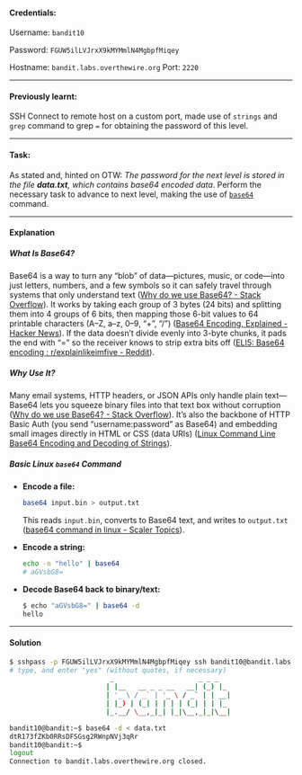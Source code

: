 #### Credentials:
Username: `bandit10`

Password: `FGUW5ilLVJrxX9kMYMmlN4MgbpfMiqey`

Hostname: `bandit.labs.overthewire.org`
Port: `2220`

---
#### Previously learnt:
SSH Connect to remote host on a custom port, made use of `strings` and `grep` command to grep `=` for obtaining the password of this level.

---
#### Task:

As stated and, hinted on OTW: _The password for the next level is stored in the file  **data.txt**, which contains base64 encoded data_. Perform the necessary task to advance to next level, making the use of [`base64`](https://www.man7.org/linux/man-pages/man1/base64.1.html) command.

---
#### Explanation
##### What Is Base64?

Base64 is a way to turn any “blob” of data—pictures, music, or code—into just letters, numbers, and a few symbols so it can safely travel through systems that only understand text ([Why do we use Base64? - Stack Overflow](https://stackoverflow.com/questions/3538021/why-do-we-use-base64?utm_source=chatgpt.com)). It works by taking each group of 3 bytes (24 bits) and splitting them into 4 groups of 6 bits, then mapping those 6-bit values to 64 printable characters (A–Z, a–z, 0–9, “+”, “/”) ([Base64 Encoding, Explained - Hacker News](https://news.ycombinator.com/item?id=37981939&utm_source=chatgpt.com)). If the data doesn’t divide evenly into 3-byte chunks, it pads the end with “=” so the receiver knows to strip extra bits off ([ELI5: Base64 encoding : r/explainlikeimfive - Reddit](https://www.reddit.com/r/explainlikeimfive/comments/27a5pn/eli5_base64_encoding/?utm_source=chatgpt.com)).

##### Why Use It?

Many email systems, HTTP headers, or JSON APIs only handle plain text—Base64 lets you squeeze binary files into that text box without corruption ([Why do we use Base64? - Stack Overflow](https://stackoverflow.com/questions/3538021/why-do-we-use-base64?utm_source=chatgpt.com)). It’s also the backbone of HTTP Basic Auth (you send “username:password” as Base64) and embedding small images directly in HTML or CSS (data URIs) ([Linux Command Line Base64 Encoding and Decoding of Strings](https://www.baeldung.com/linux/cli-base64-encode-decode?utm_source=chatgpt.com)).

##### Basic Linux `base64` Command

-   **Encode a file:**
    
    ```bash
    base64 input.bin > output.txt
    
    ```
    
    This reads `input.bin`, converts to Base64 text, and writes to `output.txt` ([base64 command in linux - Scaler Topics](https://www.scaler.com/topics/base64-command-in-linux/?utm_source=chatgpt.com)).
    
-   **Encode a string:**
    
    ```bash
    echo -n "hello" | base64
    # aGVsbG8=
    ```
    
-   **Decode Base64 back to binary/text:**
    
    ```bash
    $ echo "aGVsbG8=" | base64 -d
    hello
    ``` 
    

---
#### Solution
```bash
$ sshpass -p FGUW5ilLVJrxX9kMYMmlN4MgbpfMiqey ssh bandit10@bandit.labs.overthewire.org -p 2220
# type, and enter "yes" (without quotes, if necessary)
                         _                     _ _ _
                        | |__   __ _ _ __   __| (_) |_
                        | '_ \ / _` | '_ \ / _` | | __|
                        | |_) | (_| | | | | (_| | | |_
                        |_.__/ \__,_|_| |_|\__,_|_|\__|

bandit10@bandit:~$ base64 -d < data.txt
dtR173fZKb0RRsDFSGsg2RWnpNVj3qRr
bandit10@bandit:~$
logout
Connection to bandit.labs.overthewire.org closed.
```
